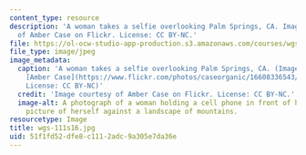 ```yaml
---
content_type: resource
description: 'A woman takes a selfie overlooking Palm Springs, CA. Image courtesy
  of Amber Case on Flickr. License: CC BY-NC.'
file: https://ol-ocw-studio-app-production.s3.amazonaws.com/courses/wgs-111-gender-media-collaborations-in-feminism-and-technology-spring-2016/51f1fd52dfe8c1112adc9a305e7da36e_wgs-111s16.jpg
file_type: image/jpeg
image_metadata:
  caption: 'A woman takes a selfie overlooking Palm Springs, CA. (Image courtesy of
    [Amber Case](https://www.flickr.com/photos/caseorganic/16608336543/) on Flickr.
    License: CC BY-NC)'
  credit: 'Image courtesy of Amber Case on Flickr. License: CC BY-NC.'
  image-alt: A photograph of a woman holding a cell phone in front of her taking a
    picture of herself against a landscape of mountains.
resourcetype: Image
title: wgs-111s16.jpg
uid: 51f1fd52-dfe8-c111-2adc-9a305e7da36e
---
```

